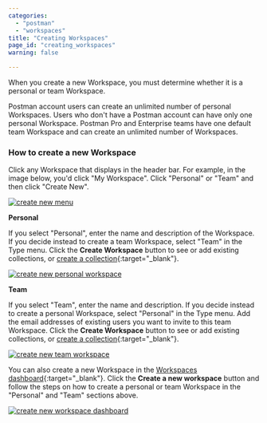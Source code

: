 ```yaml
---
categories:
  - "postman"
  - "workspaces"
title: "Creating Workspaces"
page_id: "creating_workspaces"
warning: false

---
```

When you create a new Workspace, you must determine whether it is a personal or team Workspace.

Postman account users can create an unlimited number of personal Workspaces. Users who don't have a Postman account can have only one personal Workspace. Postman Pro and Enterprise teams have one default team Workspace and can create an unlimited number of Workspaces.

### How to create a new Workspace

Click any Workspace that displays in the header bar. For example, in the image below, you'd click "My Workspace". Click "Personal" or "Team" and then click "Create New".
 
 [![create new menu](https://s3.amazonaws.com/postman-static-getpostman-com/postman-docs/WS-create-new-WS-menu.png)](https://s3.amazonaws.com/postman-static-getpostman-com/postman-docs/WS-create-new-WS-menu.png)
 
**Personal**

If you select "Personal", enter the name and description of the Workspace. If you decide instead to create a team Workspace, select "Team" in the Type menu. Click the **Create Workspace** button to see or add existing collections, or [create a collection](/docs/postman/collections/creating_collections){:target="_blank"}.

[![create new personal workspace](https://s3.amazonaws.com/postman-static-getpostman-com/postman-docs/WS-create-new-personal.png)](https://s3.amazonaws.com/postman-static-getpostman-com/postman-docs/WS-create-new-personal.png)
 
**Team**

If you select "Team", enter the name and description. If you decide instead to create a personal Workspace, select "Personal" in the Type menu. Add the email addresses of existing users you want to invite to this team Workspace. Click the **Create Workspace** button to see or add existing collections, or [create a collection](/docs/postman/collections/creating_collections){:target="_blank"}.

[![create new team workspace](https://s3.amazonaws.com/postman-static-getpostman-com/postman-docs/WS-createNewWorkspace-modal.png)](https://s3.amazonaws.com/postman-static-getpostman-com/postman-docs/WS-createNewWorkspace-modal.png)


You can also create a new Workspace in the [Workspaces dashboard](https://app.getpostman.com/dashboard){:target="_blank"}. Click the **Create a new workspace** button and follow the steps on how to create a personal or team Workspace in the "Personal" and "Team" sections above.
 
 [![create new workspace dashboard](https://s3.amazonaws.com/postman-static-getpostman-com/postman-docs/WS-allWorkspaces-main.png)](https://s3.amazonaws.com/postman-static-getpostman-com/postman-docs/WS-allWorkspaces-main.png)
 
 
 
 











